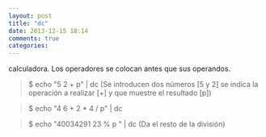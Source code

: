 ```yaml
---
layout: post
title: "dc"
date: 2013-12-15 18:14
comments: true
categories: 
---
```

calculadora. Los operadores se colocan antes que sus operandos.

>$ echo "5 2 + p" | dc (Se introducen dos números [5 y 2] se indica la operación a realizar [+] y que muestre el resultado [p])

>$ echo "4 6 + 2 * 4 / p" | dc

>$ echo "40034291 23 % p " | dc (Da el resto de la división)

